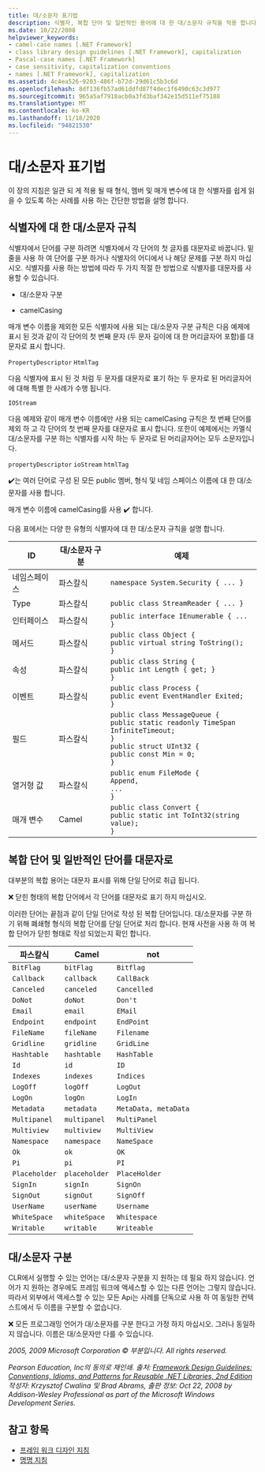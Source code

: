 ```yaml
---
title: 대/소문자 표기법
description: 식별자, 복합 단어 및 일반적인 용어에 대 한 대/소문자 규칙을 적용 합니다. .NET에서 대/소문자 구분이 작동 하는 방식을 이해 합니다.
ms.date: 10/22/2008
helpviewer_keywords:
- camel-case names [.NET Framework]
- class library design guidelines [.NET Framework], capitalization
- Pascal-case names [.NET Framework]
- case sensitivity, capitalization conventions
- names [.NET Framework], capitalization
ms.assetid: 4c4ea526-9203-486f-b72d-29d61c5b3c6d
ms.openlocfilehash: 8df136fb57ad61ddfd87f4dec1f6490c63c3d977
ms.sourcegitcommit: 965a5af7918acb0a3fd3baf342e15d511ef75188
ms.translationtype: MT
ms.contentlocale: ko-KR
ms.lasthandoff: 11/18/2020
ms.locfileid: "94821530"
---
```

# <a name="capitalization-conventions"></a>대/소문자 표기법
이 장의 지침은 일관 되 게 적용 될 때 형식, 멤버 및 매개 변수에 대 한 식별자를 쉽게 읽을 수 있도록 하는 사례를 사용 하는 간단한 방법을 설명 합니다.

## <a name="capitalization-rules-for-identifiers"></a>식별자에 대 한 대/소문자 규칙
 식별자에서 단어를 구분 하려면 식별자에서 각 단어의 첫 글자를 대문자로 바꿉니다. 밑줄을 사용 하 여 단어를 구분 하거나 식별자의 어디에서 나 해당 문제를 구분 하지 마십시오. 식별자를 사용 하는 방법에 따라 두 가지 적절 한 방법으로 식별자를 대문자를 사용할 수 있습니다.

- 대/소문자 구분

- camelCasing

 매개 변수 이름을 제외한 모든 식별자에 사용 되는 대/소문자 구분 규칙은 다음 예제에 표시 된 것과 같이 각 단어의 첫 번째 문자 (두 문자 길이에 대 한 머리글자어 포함)를 대문자로 표시 합니다.

 `PropertyDescriptor`
 `HtmlTag`

 다음 식별자에 표시 된 것 처럼 두 문자를 대문자로 표기 하는 두 문자로 된 머리글자어에 대해 특별 한 사례가 수행 됩니다.

 `IOStream`

 다음 예제와 같이 매개 변수 이름에만 사용 되는 camelCasing 규칙은 첫 번째 단어를 제외 하 고 각 단어의 첫 번째 문자를 대문자로 표시 합니다. 또한이 예제에서는 카멜식 대/소문자를 구분 하는 식별자를 시작 하는 두 문자로 된 머리글자어는 모두 소문자입니다.

 `propertyDescriptor`
 `ioStream`
 `htmlTag`

 ✔️는 여러 단어로 구성 된 모든 public 멤버, 형식 및 네임 스페이스 이름에 대 한 대/소문자를 사용 합니다.

 매개 변수 이름에 camelCasing를 사용 ✔️ 합니다.

 다음 표에서는 다양 한 유형의 식별자에 대 한 대/소문자 규칙을 설명 합니다.

|ID|대/소문자 구분|예제|
|----------------|------------|-------------|
|네임스페이스|파스칼식|`namespace System.Security { ... }`|
|Type|파스칼식|`public class StreamReader { ... }`|
|인터페이스|파스칼식|`public interface IEnumerable { ... }`|
|메서드|파스칼식|`public class Object {` <br />  `public virtual string ToString();` <br /> `}`|
|속성|파스칼식|`public class String {` <br />  `public int Length { get; }` <br /> `}`|
|이벤트|파스칼식|`public class Process {` <br />  `public event EventHandler Exited;` <br /> `}`|
|필드|파스칼식|`public class MessageQueue {` <br />  `public static readonly TimeSpan` <br /> `InfiniteTimeout;` <br /> `}` <br /> `public struct UInt32 {` <br />  `public const Min = 0;` <br /> `}`|
|열거형 값|파스칼식|`public enum FileMode {` <br />  `Append,` <br />  `...` <br /> `}`|
|매개 변수|Camel|`public class Convert {` <br />  `public static int ToInt32(string value);` <br /> `}`|

## <a name="capitalizing-compound-words-and-common-terms"></a>복합 단어 및 일반적인 단어를 대문자로
 대부분의 복합 용어는 대문자 표시를 위해 단일 단어로 취급 됩니다.

 ❌ 닫힌 형태의 복합 단어에서 각 단어를 대문자로 표기 하지 마십시오.

 이러한 단어는 끝점과 같이 단일 단어로 작성 된 복합 단어입니다. 대/소문자를 구분 하기 위해 폐쇄형 형식의 복합 단어를 단일 단어로 처리 합니다. 현재 사전을 사용 하 여 복합 단어가 닫힌 형태로 작성 되었는지 확인 합니다.

|파스칼식|Camel|not|
|------------|-----------|---------|
|`BitFlag`|`bitFlag`|`Bitflag`|
|`Callback`|`callback`|`CallBack`|
|`Canceled`|`canceled`|`Cancelled`|
|`DoNot`|`doNot`|`Don't`|
|`Email`|`email`|`EMail`|
|`Endpoint`|`endpoint`|`EndPoint`|
|`FileName`|`fileName`|`Filename`|
|`Gridline`|`gridline`|`GridLine`|
|`Hashtable`|`hashtable`|`HashTable`|
|`Id`|`id`|`ID`|
|`Indexes`|`indexes`|`Indices`|
|`LogOff`|`logOff`|`LogOut`|
|`LogOn`|`logOn`|`LogIn`|
|`Metadata`|`metadata`|`MetaData, metaData`|
|`Multipanel`|`multipanel`|`MultiPanel`|
|`Multiview`|`multiview`|`MultiView`|
|`Namespace`|`namespace`|`NameSpace`|
|`Ok`|`ok`|`OK`|
|`Pi`|`pi`|`PI`|
|`Placeholder`|`placeholder`|`PlaceHolder`|
|`SignIn`|`signIn`|`SignOn`|
|`SignOut`|`signOut`|`SignOff`|
|`UserName`|`userName`|`Username`|
|`WhiteSpace`|`whiteSpace`|`Whitespace`|
|`Writable`|`writable`|`Writeable`|

## <a name="case-sensitivity"></a>대/소문자 구분
 CLR에서 실행할 수 있는 언어는 대/소문자 구분을 지 원하는 데 필요 하지 않습니다. 언어가 지 원하는 경우에도 프레임 워크에 액세스할 수 있는 다른 언어는 그렇지 않습니다. 따라서 외부에서 액세스할 수 있는 모든 Api는 사례를 단독으로 사용 하 여 동일한 컨텍스트에서 두 이름을 구분할 수 없습니다.

 ❌ 모든 프로그래밍 언어가 대/소문자를 구분 한다고 가정 하지 마십시오. 그러나 동일하지 않습니다. 이름은 대/소문자만 다를 수 있습니다.

 *2005, 2009 Microsoft Corporation © 부분입니다. All rights reserved.*

 *Pearson Education, Inc의 동의로 재인쇄. 출처: [Framework Design Guidelines: Conventions, Idioms, and Patterns for Reusable .NET Libraries, 2nd Edition](https://www.informit.com/store/framework-design-guidelines-conventions-idioms-and-9780321545619) 작성자: Krzysztof Cwalina 및 Brad Abrams, 출판 정보: Oct 22, 2008 by Addison-Wesley Professional as part of the Microsoft Windows Development Series.*

## <a name="see-also"></a>참고 항목

- [프레임 워크 디자인 지침](index.md)
- [명명 지침](naming-guidelines.md)
